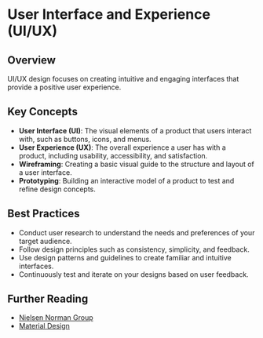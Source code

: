 # User Interface and Experience (UI/UX)

## Overview

UI/UX design focuses on creating intuitive and engaging interfaces that provide a positive user experience.

## Key Concepts

- **User Interface (UI)**: The visual elements of a product that users interact with, such as buttons, icons, and menus.
- **User Experience (UX)**: The overall experience a user has with a product, including usability, accessibility, and satisfaction.
- **Wireframing**: Creating a basic visual guide to the structure and layout of a user interface.
- **Prototyping**: Building an interactive model of a product to test and refine design concepts.

## Best Practices

- Conduct user research to understand the needs and preferences of your target audience.
- Follow design principles such as consistency, simplicity, and feedback.
- Use design patterns and guidelines to create familiar and intuitive interfaces.
- Continuously test and iterate on your designs based on user feedback.

## Further Reading

- [Nielsen Norman Group](https://www.nngroup.com/)
- [Material Design](https://material.io/design)
